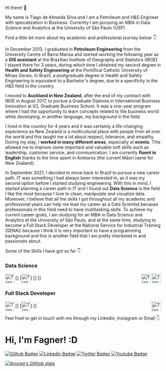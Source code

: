 Hi there! 👋

My name is Tiago de Almeida Silva and I am a Petroleum and H&S Engineer with specialization in Business. Currently I am pursuing an MBA in Data Science and Analytics at the University of São Paulo (USP)

Find a little bit more about my academic and professional journey below 👇


In December 2013, I graduated in <b>Petroleum Engineering</b> from the University Centre of Barra Mansa and started working the following year as a <b>GIS assistant</b> at the Brazilian Institute of Geography and Statistics (IBGE). I stayed there for 3 years, during which time I obtained my second degree in <b>Health and Safety Engineering</b> at the Pontifical Catholic University of Minas Gerais. In Brazil, a postgraduate degree in Health and Safety Engineering is equivalent to a Bachelor's degree, due to a specificity in the H&S field in the country.

I moved to <b>Auckland in New Zealand</b>, after the end of my contract with IBGE in August 2017, to pursue a </b>Graduate Diploma in International Business Innovation</b> at ICL Graduate Business School. It was a one-year program where I had the opportunity to learn concepts related to the business world while developing, in another language, my background in the field.

I lived in the country for 4 years and it was certainly a life-changing experience as New Zealand is a multicultural place with people from all over the world and this taught me a lot about respect, tolerance, and empathy. During my stay, I <b>worked in many different areas</b>, especially at <b>events</b>. This allowed me to improve some important and valuable soft skills such as leadership, customer service, and communication. I am currently <b>fluent in English</b> thanks to the time spent in Aotearoa (the current Māori name for New Zealand).

In September 2021, I decided to move back to Brazil to pursue a new career path. IT was something I had always been interested in, as it was my second option before I started studying engineering. With this in mind, I started planning a career path in IT and I found out <b>Data Science</B> is the field I like the most because I love to clean, manipulate and visualize data. Moreover, I believe that all the skills I got throughout all my academic and professional years can help me lead my career as a Data Scientist because professionals in this field need to have multitasking skills. To achieve my current career goals, I am studying for an MBA in Data Science and Analytics at the University of São Paulo, and at the same time, studying to become a Full Stack Developer at the National Service for Industrial Training (SENAI) because I think it is very important to have a programming background and this is another field that I am pretty interested in and passionate about.

Some of the Skills I have got so far 👇

<h3>Data Science</h3>

[<img scr="https://cdn-icons-png.flaticon.com/512/2103/2103665.png" align="left" alt="Tiago de Almeida-R" width="30px">]
[<img scr="https://cdn-icons-png.flaticon.com/512/5968/5968350.png" align="center" alt="Tiago de Almeida-Py" width="30px">]
[<img scr="https://cdn-icons-png.flaticon.com/512/2772/2772128.png" align="right" alt="Tiago de Almeida-sql" width="30px">]
[<img scr="https://cdn-icons.flaticon.com/png/512/4494/premium/4494740.png?token=exp=1645633459~hmac=07bd998a21536e592fd9e678bd36aa36" align="right" alt="Tiago de Almeida-git" width="30px">]

<h3>Full Stack Developer</h3>

[<img scr="https://cdn-icons-png.flaticon.com/512/888/888859.pngg" align="left" alt="Tiago de Almeida-html" width="30px">]
[<img scr="https://cdn-icons-png.flaticon.com/512/919/919826.png" align="center" alt="Tiago de Almeida-css" width="30px">]
[<img scr="https://cdn-icons-png.flaticon.com/512/5968/5968292.png" align="right" alt="Tiago de Almeida-js" width="30px">]



Feel freel to get in touch with me through my Linkedin, Instagram or Email 👇

# Hi, I'm Fagner! :D

[![Github Badge](https://img.shields.io/badge/-Github-000?style=flat-square&logo=Github&logoColor=white&link=https://github.com/fagnerpsantos)](https://github.com/fagnerpsantos)
[![Linkedin Badge](https://img.shields.io/badge/-LinkedIn-blue?style=flat-square&logo=Linkedin&logoColor=white&link=https://www.linkedin.com/in/fagnerpsantos/)](https://www.linkedin.com/in/fagnerpsantos/)
[![Twitter Badge](https://img.shields.io/badge/-Twitter-1ca0f1?style=flat-square&labelColor=1ca0f1&logo=twitter&logoColor=white&link=https://twitter.com/fagnerpsantos)](https://twitter.com/fagnerpsantos)
[![Youtube Badge](https://img.shields.io/badge/-YouTube-ff0000?style=flat-square&labelColor=ff0000&logo=youtube&logoColor=white&link=https://www.youtube.com/user/TreinaWeb)](https://www.youtube.com/user/TreinaWeb)


[![Anurag's GitHub stats](https://github-readme-stats.vercel.app/api?username=tiago-deas&count_private=true&show_icons=true&theme=merko&layout=compact)](https://github.com/anuraghazra/github-readme-stats)

